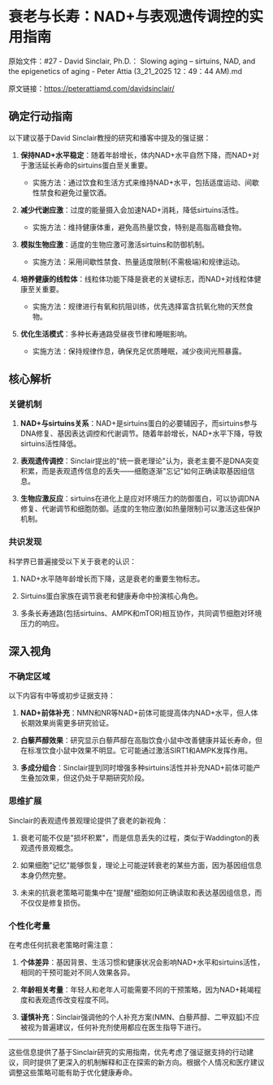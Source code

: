 # 衰老与长寿：NAD+与表观遗传调控的实用指南

原始文件：#27 - David Sinclair, Ph.D.： Slowing aging – sirtuins, NAD, and the epigenetics of aging - Peter Attia (3_21_2025 12：49：44 AM).md

原文链接：https://peterattiamd.com/davidsinclair/

## 确定行动指南

以下建议基于David Sinclair教授的研究和播客中提及的强证据：

1. **保持NAD+水平稳定**：随着年龄增长，体内NAD+水平自然下降，而NAD+对于激活延长寿命的sirtuins蛋白至关重要。
   - 实施方法：通过饮食和生活方式来维持NAD+水平，包括适度运动、间歇性禁食和避免过量饮酒。

2. **减少代谢应激**：过度的能量摄入会加速NAD+消耗，降低sirtuins活性。
   - 实施方法：维持健康体重，避免高热量饮食，特别是高脂高糖食物。

3. **模拟生物应激**：适度的生物应激可激活sirtuins和防御机制。
   - 实施方法：采用间歇性禁食、热量适度限制(不需极端)和规律运动。

4. **培养健康的线粒体**：线粒体功能下降是衰老的关键标志，而NAD+对线粒体健康至关重要。
   - 实施方法：规律进行有氧和抗阻训练，优先选择富含抗氧化物的天然食物。

5. **优化生活模式**：多种长寿通路受昼夜节律和睡眠影响。
   - 实施方法：保持规律作息，确保充足优质睡眠，减少夜间光照暴露。

## 核心解析

### 关键机制

1. **NAD+与sirtuins关系**：NAD+是sirtuins蛋白的必要辅因子，而sirtuins参与DNA修复、基因表达调控和代谢调节。随着年龄增长，NAD+水平下降，导致sirtuins活性降低。

2. **表观遗传调控**：Sinclair提出的"统一衰老理论"认为，衰老主要不是DNA突变积累，而是表观遗传信息的丢失——细胞逐渐"忘记"如何正确读取基因组信息。

3. **生物应激反应**：sirtuins在进化上是应对环境压力的防御蛋白，可以协调DNA修复、代谢调节和细胞防御。适度的生物应激(如热量限制)可以激活这些保护机制。

### 共识发现

科学界已普遍接受以下关于衰老的认识：

1. NAD+水平随年龄增长而下降，这是衰老的重要生物标志。

2. Sirtuins蛋白家族在调节衰老和健康寿命中扮演核心角色。

3. 多条长寿通路(包括sirtuins、AMPK和mTOR)相互协作，共同调节细胞对环境压力的响应。

## 深入视角

### 不确定区域

以下内容有中等或初步证据支持：

1. **NAD+前体补充**：NMN和NR等NAD+前体可能提高体内NAD+水平，但人体长期效果尚需更多研究验证。

2. **白藜芦醇效果**：研究显示白藜芦醇在高脂饮食小鼠中改善健康并延长寿命，但在标准饮食小鼠中效果不明显。它可能通过激活SIRT1和AMPK发挥作用。

3. **多成分组合**：Sinclair提到同时增强多种sirtuins活性并补充NAD+前体可能产生叠加效果，但这仍处于早期研究阶段。

### 思维扩展

Sinclair的表观遗传景观理论提供了衰老的新视角：

1. 衰老可能不仅是"损坏积累"，而是信息丢失的过程，类似于Waddington的表观遗传景观概念。

2. 如果细胞"记忆"能够恢复，理论上可能逆转衰老的某些方面，因为基因组信息本身仍然完整。

3. 未来的抗衰老策略可能集中在"提醒"细胞如何正确读取和表达基因组信息，而不仅仅是修复损伤。

### 个性化考量

在考虑任何抗衰老策略时需注意：

1. **个体差异**：基因背景、生活习惯和健康状况会影响NAD+水平和sirtuins活性，相同的干预可能对不同人效果各异。

2. **年龄相关考量**：年轻人和老年人可能需要不同的干预策略，因为NAD+耗竭程度和表观遗传改变程度不同。

3. **谨慎补充**：Sinclair强调他的个人补充方案(NMN、白藜芦醇、二甲双胍)不应被视为普遍建议，任何补充剂使用都应在医生指导下进行。

---

这些信息提供了基于Sinclair研究的实用指南，优先考虑了强证据支持的行动建议，同时提供了更深入的机制解释和正在探索的新方向。根据个人情况和医疗建议调整这些策略可能有助于优化健康寿命。